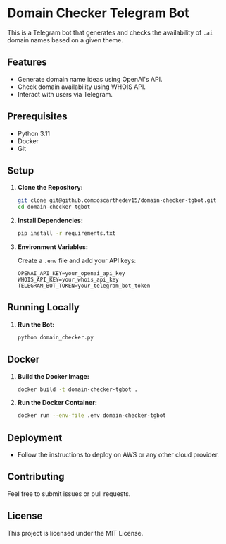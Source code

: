 # Domain Checker Telegram Bot

This is a Telegram bot that generates and checks the availability of `.ai` domain names based on a given theme.

## Features

- Generate domain name ideas using OpenAI's API.
- Check domain availability using WHOIS API.
- Interact with users via Telegram.

## Prerequisites

- Python 3.11
- Docker
- Git

## Setup

1. **Clone the Repository:**

   ```bash
   git clone git@github.com:oscarthedev15/domain-checker-tgbot.git
   cd domain-checker-tgbot
   ```

2. **Install Dependencies:**

   ```bash
   pip install -r requirements.txt
   ```

3. **Environment Variables:**

   Create a `.env` file and add your API keys:

   ```plaintext
   OPENAI_API_KEY=your_openai_api_key
   WHOIS_API_KEY=your_whois_api_key
   TELEGRAM_BOT_TOKEN=your_telegram_bot_token
   ```

## Running Locally

1. **Run the Bot:**

   ```bash
   python domain_checker.py
   ```

## Docker

1. **Build the Docker Image:**

   ```bash
   docker build -t domain-checker-tgbot .
   ```

2. **Run the Docker Container:**

   ```bash
   docker run --env-file .env domain-checker-tgbot
   ```

## Deployment

- Follow the instructions to deploy on AWS or any other cloud provider.

## Contributing

Feel free to submit issues or pull requests.

## License

This project is licensed under the MIT License.
